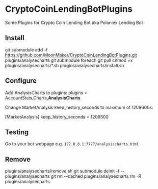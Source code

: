 # CryptoCoinLendingBotPlugins
Some Plugins for Crypto Coin Lending Bot aka Poloniex Lending Bot


## Install ##
git submodule add -f https://github.com/MoonMaker/CryptoCoinLendingBotPlugins.git plugins/analysecharts
git submodule foreach git pull
chmod +x plugins/analysecharts/*.sh
plugins/analysecharts/install.sh

## Configure ##
Add AnalysisCharts to plugins:
plugins = AccountStats,Charts,**AnalysisCharts**

Change MarketAnalysis keep_history_seconds to maximum of 1209600s:

[MarketAnalysis]
keep_history_seconds = 1209600


## Testing ##
Go to your bot webpage e.g. ```127.0.0.1:7777/analysischarts.html```

## Remove ##
plugins/analysecharts/remove.sh
git submodule deinit -f -- plugins/analysecharts
git rm --cached plugins/analysecharts
rm -R plugins/analysecharts
